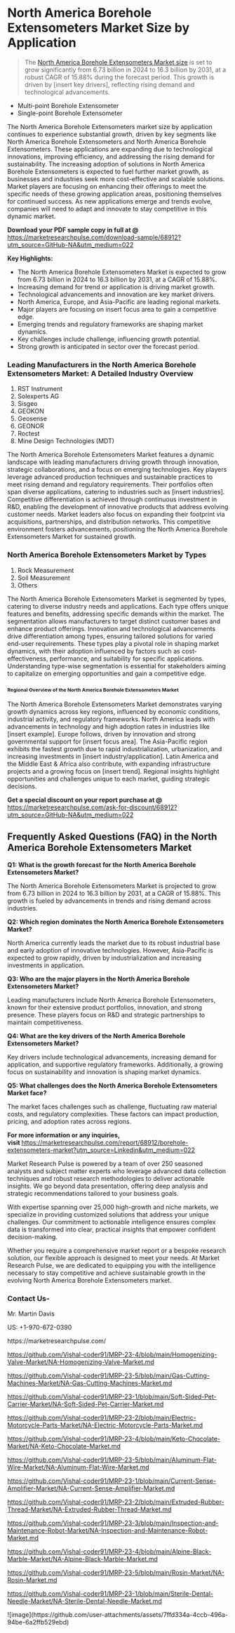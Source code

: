 <h1>North America Borehole Extensometers Market&nbsp;Size by Application</h1><blockquote><p>The <a href="https://marketresearchpulse.com/download-sample/68912?utm_source=GitHub-NA&amp;utm_medium=022">North America Borehole Extensometers Market size</a> is set to grow significantly from 6.73 billion in 2024 to 16.3 billion by 2031, at a robust CAGR of 15.88% during the forecast period. This growth is driven by [insert key drivers], reflecting rising demand and technological advancements.</p></blockquote><ul><li>Multi-point Borehole Extensometer<li> Single-point Borehole Extensometer</li></ul><p>The North America Borehole Extensometers market size by application continues to experience substantial growth, driven by key segments like North America Borehole Extensometers and North America Borehole Extensometers. These applications are expanding due to technological innovations, improving efficiency, and addressing the rising demand for sustainability. The increasing adoption of solutions in North America Borehole Extensometers is expected to fuel further market growth, as businesses and industries seek more cost-effective and scalable solutions. Market players are focusing on enhancing their offerings to meet the specific needs of these growing application areas, positioning themselves for continued success. As new applications emerge and trends evolve, companies will need to adapt and innovate to stay competitive in this dynamic market.</p><p><strong>Download your PDF sample copy in full at @ </strong><a href="https://marketresearchpulse.com/download-sample/68912?utm_source=GitHub-NA&amp;utm_medium=022">https://marketresearchpulse.com/download-sample/68912?utm_source=GitHub-NA&amp;utm_medium=022</a></p><p><strong>Key Highlights: </strong></p><ul><li>The North America Borehole Extensometers Market is expected to grow from 6.73 billion in 2024 to 16.3 billion by 2031, at a CAGR of 15.88%.</li><li>Increasing demand for trend or application is driving market growth.</li><li>Technological advancements and innovation are key market drivers.</li><li>North America, Europe, and Asia-Pacific are leading regional markets.</li><li>Major players are focusing on insert focus area to gain a competitive edge.</li><li>Emerging trends and regulatory frameworks are shaping market dynamics.</li><li>Key challenges include challenge, influencing growth potential.</li><li>Strong growth is anticipated in sector over the forecast period.</li></ul><h3>Leading Manufacturers in the North America Borehole Extensometers Market: A Detailed Industry Overview</h3><ol><li>RST Instrument</li><li>Solexperts AG</li><li>Sisgeo</li><li>GEOKON</li><li>Geosense</li><li>GEONOR</li><li>Roctest</li><li>Mine Design Technologies (MDT)</li></ol><div class="flex max-w-full flex-col flex-grow"><div class="min-h-8 text-message flex w-full flex-col items-end gap-2 whitespace-normal break-words [.text-message+&amp;]:mt-5" dir="auto" data-message-author-role="assistant" data-message-id="fd8432e4-4910-450d-b182-61b7bfb0a01f" data-message-model-slug="gpt-4o"><div class="flex w-full flex-col gap-1 empty:hidden first:pt-[3px]"><div class="markdown prose w-full break-words dark:prose-invert light"><p>The North America Borehole Extensometers Market features a dynamic landscape with leading manufacturers driving growth through innovation, strategic collaborations, and a focus on emerging technologies. Key players leverage advanced production techniques and sustainable practices to meet rising demand and regulatory requirements. Their portfolios often span diverse applications, catering to industries such as [insert industries]. Competitive differentiation is achieved through continuous investment in R&amp;D, enabling the development of innovative products that address evolving customer needs. Market leaders also focus on expanding their footprint via acquisitions, partnerships, and distribution networks. This competitive environment fosters advancements, positioning the North America Borehole Extensometers Market for sustained growth.</p></div></div></div></div><h3>North America Borehole Extensometers Market by Types</h3><ol><li>Rock Measurement<li> Soil Measurement<li> Others</li></ol><div class="flex max-w-full flex-col flex-grow"><div class="min-h-8 text-message flex w-full flex-col items-end gap-2 whitespace-normal break-words [.text-message+&amp;]:mt-5" dir="auto" data-message-author-role="assistant" data-message-id="084470be-0bb7-4664-bddf-5156b4f41249" data-message-model-slug="gpt-4o-mini"><div class="flex w-full flex-col gap-1 empty:hidden first:pt-[3px]"><div class="markdown prose w-full break-words dark:prose-invert light"><p>The North America Borehole Extensometers Market is segmented by types, catering to diverse industry needs and applications. Each type offers unique features and benefits, addressing specific demands within the market. The segmentation allows manufacturers to target distinct customer bases and enhance product offerings. Innovation and technological advancements drive differentiation among types, ensuring tailored solutions for varied end-user requirements. These types play a pivotal role in shaping market dynamics, with their adoption influenced by factors such as cost-effectiveness, performance, and suitability for specific applications. Understanding type-wise segmentation is essential for stakeholders aiming to capitalize on emerging opportunities and gain a competitive edge.</p></div></div></div></div><h3><span style="font-size: 11px;">Regional Overview of the North America Borehole Extensometers Market</span></h3><div class="flex max-w-full flex-col flex-grow"><div class="min-h-8 text-message flex w-full flex-col items-end gap-2 whitespace-normal break-words [.text-message+&amp;]:mt-5" dir="auto" data-message-author-role="assistant" data-message-id="e9038762-ce64-4e30-91c9-9bd413514231" data-message-model-slug="gpt-4o-mini"><div class="flex w-full flex-col gap-1 empty:hidden first:pt-[3px]"><div class="markdown prose w-full break-words dark:prose-invert light"><p>The North America Borehole Extensometers Market demonstrates varying growth dynamics across key regions, influenced by economic conditions, industrial activity, and regulatory frameworks. North America leads with advancements in technology and high adoption rates in industries like [insert example]. Europe follows, driven by innovation and strong governmental support for [insert focus area]. The Asia-Pacific region exhibits the fastest growth due to rapid industrialization, urbanization, and increasing investments in [insert industry/application]. Latin America and the Middle East &amp; Africa also contribute, with expanding infrastructure projects and a growing focus on [insert trend]. Regional insights highlight opportunities and challenges unique to each market, guiding strategic decisions.</p></div></div></div></div><p><strong>Get a special discount on your report purchase at @ </strong><a href="https://marketresearchpulse.com/ask-for-discount/68912?utm_source=GitHub-NA&amp;utm_medium=022">https://marketresearchpulse.com/ask-for-discount/68912?utm_source=GitHub-NA&amp;utm_medium=022</a></p><h2>Frequently Asked Questions (FAQ) in the North America Borehole Extensometers Market</h2><p><strong>Q1: What is the growth forecast for the North America Borehole Extensometers Market?</strong></p><p>The North America Borehole Extensometers Market is projected to grow from 6.73 billion in 2024 to 16.3 billion by 2031, at a CAGR of 15.88%. This growth is fueled by advancements in trends and rising demand across industries.</p><p><strong>Q2: Which region dominates the North America Borehole Extensometers Market?</strong></p><p>North America currently leads the market due to its robust industrial base and early adoption of innovative technologies. However, Asia-Pacific is expected to grow rapidly, driven by industrialization and increasing investments in application.</p><p><strong>Q3: Who are the major players in the North America Borehole Extensometers Market?</strong></p><p>Leading manufacturers include North America Borehole Extensometers, known for their extensive product portfolios, innovation, and strong presence. These players focus on R&amp;D and strategic partnerships to maintain competitiveness.</p><p><strong>Q4: What are the key drivers of the North America Borehole Extensometers Market?</strong></p><p>Key drivers include technological advancements, increasing demand for application, and supportive regulatory frameworks. Additionally, a growing focus on sustainability and innovation is shaping market dynamics.</p><p><strong>Q5: What challenges does the North America Borehole Extensometers Market face?</strong></p><p>The market faces challenges such as challenge, fluctuating raw material costs, and regulatory complexities. These factors can impact production, pricing, and adoption rates across regions.</p><p><strong>For more information or any inquiries, visit&nbsp;</strong><a href="https://marketresearchpulse.com/report/68912/borehole-extensometers-market?utm_source=Linkedin&utm_medium=022">https://marketresearchpulse.com/report/68912/borehole-extensometers-market?utm_source=Linkedin&utm_medium=022</a></p><p>Market Research Pulse is powered by a team of over 250 seasoned analysts and subject matter experts who leverage advanced data collection techniques and robust research methodologies to deliver actionable insights. We go beyond data presentation, offering deep analysis and strategic recommendations tailored to your business goals.</p><p>With expertise spanning over 25,000 high-growth and niche markets, we specialize in providing customized solutions that address your unique challenges. Our commitment to actionable intelligence ensures complex data is transformed into clear, practical insights that empower confident decision-making.</p><p>Whether you require a comprehensive market report or a bespoke research solution, our flexible approach is designed to meet your needs. At Market Research Pulse, we are dedicated to equipping you with the intelligence necessary to stay competitive and achieve sustainable growth in the evolving North America Borehole Extensometers market.</p><h3><strong>Contact Us-</strong></h3><p>Mr. Martin Davis</p><p>US: +1-970-672-0390</p><p>https://marketresearchpulse.com/</p><p><a href="https://github.com/Vishal-coder91/MRP-23-4/blob/main/Homogenizing-Valve-Market/NA-Homogenizing-Valve-Market.md">https://github.com/Vishal-coder91/MRP-23-4/blob/main/Homogenizing-Valve-Market/NA-Homogenizing-Valve-Market.md</a></p><p><a href="https://github.com/Vishal-coder91/MRP-23-5/blob/main/Gas-Cutting-Machines-Market/NA-Gas-Cutting-Machines-Market.md">https://github.com/Vishal-coder91/MRP-23-5/blob/main/Gas-Cutting-Machines-Market/NA-Gas-Cutting-Machines-Market.md</a></p><p><a href="https://github.com/Vishal-coder91/MRP-23-1/blob/main/Soft-Sided-Pet-Carrier-Market/NA-Soft-Sided-Pet-Carrier-Market.md">https://github.com/Vishal-coder91/MRP-23-1/blob/main/Soft-Sided-Pet-Carrier-Market/NA-Soft-Sided-Pet-Carrier-Market.md</a></p><p><a href="https://github.com/Vishal-coder91/MRP-23-2/blob/main/Electric-Motorcycle-Parts-Market/NA-Electric-Motorcycle-Parts-Market.md">https://github.com/Vishal-coder91/MRP-23-2/blob/main/Electric-Motorcycle-Parts-Market/NA-Electric-Motorcycle-Parts-Market.md</a></p><p><a href="https://github.com/Vishal-coder91/MRP-23-4/blob/main/Keto-Chocolate-Market/NA-Keto-Chocolate-Market.md">https://github.com/Vishal-coder91/MRP-23-4/blob/main/Keto-Chocolate-Market/NA-Keto-Chocolate-Market.md</a></p><p><a href="https://github.com/Vishal-coder91/MRP-23-5/blob/main/Aluminum-Flat-Wire-Market/NA-Aluminum-Flat-Wire-Market.md">https://github.com/Vishal-coder91/MRP-23-5/blob/main/Aluminum-Flat-Wire-Market/NA-Aluminum-Flat-Wire-Market.md</a></p><p><a href="https://github.com/Vishal-coder91/MRP-23-1/blob/main/Current-Sense-Amplifier-Market/NA-Current-Sense-Amplifier-Market.md">https://github.com/Vishal-coder91/MRP-23-1/blob/main/Current-Sense-Amplifier-Market/NA-Current-Sense-Amplifier-Market.md</a></p><p><a href="https://github.com/Vishal-coder91/MRP-23-2/blob/main/Extruded-Rubber-Thread-Market/NA-Extruded-Rubber-Thread-Market.md">https://github.com/Vishal-coder91/MRP-23-2/blob/main/Extruded-Rubber-Thread-Market/NA-Extruded-Rubber-Thread-Market.md</a></p><p><a href="https://github.com/Vishal-coder91/MRP-23-3/blob/main/Inspection-and-Maintenance-Robot-Market/NA-Inspection-and-Maintenance-Robot-Market.md">https://github.com/Vishal-coder91/MRP-23-3/blob/main/Inspection-and-Maintenance-Robot-Market/NA-Inspection-and-Maintenance-Robot-Market.md</a></p><p><a href="https://github.com/Vishal-coder91/MRP-23-4/blob/main/Alpine-Black-Marble-Market/NA-Alpine-Black-Marble-Market.md">https://github.com/Vishal-coder91/MRP-23-4/blob/main/Alpine-Black-Marble-Market/NA-Alpine-Black-Marble-Market.md</a></p><p><a href="https://github.com/Vishal-coder91/MRP-23-5/blob/main/Rosin-Market/NA-Rosin-Market.md">https://github.com/Vishal-coder91/MRP-23-5/blob/main/Rosin-Market/NA-Rosin-Market.md</a></p><p><a href="https://github.com/Vishal-coder91/MRP-23-1/blob/main/Sterile-Dental-Needle-Market/NA-Sterile-Dental-Needle-Market.md">https://github.com/Vishal-coder91/MRP-23-1/blob/main/Sterile-Dental-Needle-Market/NA-Sterile-Dental-Needle-Market.md</a></p>
![image](https://github.com/user-attachments/assets/7ffd334a-4ccb-496a-94be-6a2ffb529ebd)
